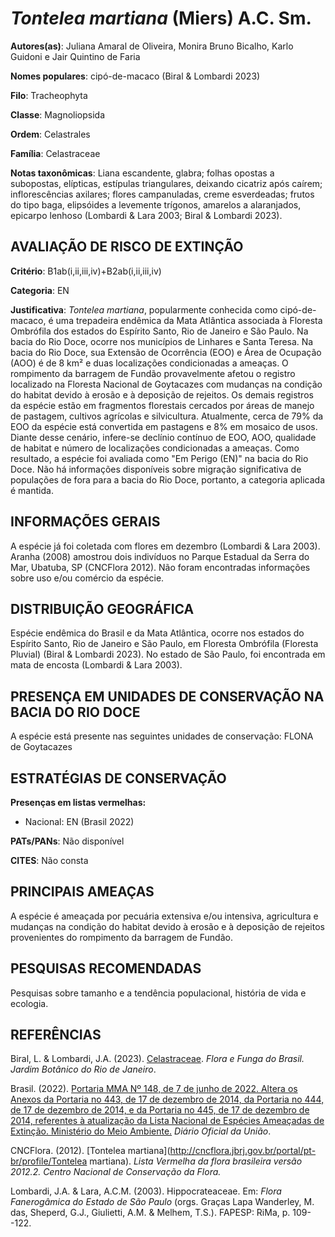# *Tontelea martiana* (Miers) A.C. Sm.

**Autores(as)**: Juliana Amaral de Oliveira, Monira Bruno Bicalho, Karlo Guidoni e Jair Quintino de Faria

**Nomes populares**: cipó-de-macaco (Biral & Lombardi 2023)

**Filo**: Tracheophyta

**Classe**: Magnoliopsida

**Ordem**: Celastrales

**Família**: Celastraceae

**Notas taxonômicas**: Liana escandente, glabra; folhas opostas a subopostas, elípticas, estípulas triangulares, deixando cicatriz após caírem; inflorescências axilares; flores campanuladas, creme esverdeadas; frutos do tipo baga, elipsóides a levemente trígonos, amarelos a alaranjados, epicarpo lenhoso (Lombardi & Lara 2003; Biral & Lombardi 2023).

## AVALIAÇÃO DE RISCO DE EXTINÇÃO

**Critério**: B1ab(i,ii,iii,iv)+B2ab(i,ii,iii,iv)

**Categoria**: EN

**Justificativa**: *Tontelea martiana*, popularmente conhecida como cipó-de-macaco, é uma trepadeira endêmica da Mata Atlântica associada à Floresta Ombrófila dos estados do Espírito Santo, Rio de Janeiro e São Paulo. Na bacia do Rio Doce, ocorre nos municípios de Linhares e Santa Teresa. Na bacia do Rio Doce, sua Extensão de Ocorrência (EOO) e Área de Ocupação (AOO) é de 8 km² e duas localizações condicionadas a ameaças. O rompimento da barragem de Fundão provavelmente afetou o registro localizado na Floresta Nacional de Goytacazes com mudanças na condição do habitat devido à erosão e à deposição de rejeitos. Os demais registros da espécie estão em fragmentos florestais cercados por áreas de manejo de pastagem, cultivos agrícolas e silvicultura. Atualmente, cerca de 79% da EOO da espécie está convertida em pastagens e 8% em mosaico de usos. Diante desse cenário, infere-se declínio contínuo de EOO, AOO, qualidade de habitat e número de
localizações condicionadas a ameaças. Como resultado, a espécie foi avaliada como "Em Perigo (EN)" na bacia do Rio Doce. Não há informações disponíveis sobre migração significativa de populações de fora para a bacia do Rio Doce, portanto, a categoria aplicada é mantida.

## INFORMAÇÕES GERAIS

A espécie já foi coletada com flores em dezembro (Lombardi & Lara 2003).  Aranha (2008) amostrou dois indivíduos no Parque Estadual da Serra do Mar, Ubatuba, SP (CNCFlora 2012). Não foram encontradas informações sobre uso e/ou comércio da espécie.

## DISTRIBUIÇÃO GEOGRÁFICA

Espécie endêmica do Brasil e da Mata Atlântica, ocorre nos estados do Espírito Santo, Rio de Janeiro e São Paulo, em Floresta Ombrófila (Floresta Pluvial) (Biral & Lombardi 2023). No estado de São Paulo, foi encontrada em mata de encosta (Lombardi & Lara 2003).

## PRESENÇA EM UNIDADES DE CONSERVAÇÃO NA BACIA DO RIO DOCE

A espécie está presente nas seguintes unidades de conservação: FLONA de Goytacazes

## ESTRATÉGIAS DE CONSERVAÇÃO

**Presenças em listas vermelhas:**

-   Nacional: EN (Brasil 2022)

**PATs/PANs**: Não disponível

**CITES**: Não consta

## PRINCIPAIS AMEAÇAS

A espécie é ameaçada por pecuária extensiva e/ou intensiva, agricultura e mudanças na condição do habitat devido à erosão e à deposição de rejeitos provenientes do rompimento da barragem de Fundão.

## PESQUISAS RECOMENDADAS

Pesquisas sobre tamanho e a tendência populacional, história de vida e ecologia.

## REFERÊNCIAS

Biral, L. & Lombardi, J.A. (2023).  [Celastraceae](https://floradobrasil.jbrj.gov.br/FB6801). *Flora e Funga do Brasil. Jardim Botânico do Rio de Janeiro*.

Brasil. (2022). [Portaria MMA Nº 148, de 7 de junho de 2022. Altera os Anexos da Portaria no 443, de 17 de dezembro de 2014, da Portaria no 444, de 17 de dezembro de 2014, e da Portaria no 445, de 17 de dezembro de 2014, referentes à atualização da Lista Nacional de Espécies Ameaçadas de Extinção. Ministério do Meio Ambiente.](https://in.gov.br/en/web/dou/-/portaria-mma-n-148-de-7-de-junho-de-2022-406272733) *Diário Oficial da União*.

CNCFlora. (2012). [Tontelea martiana](http://cncflora.jbrj.gov.br/portal/pt-br/profile/Tontelea martiana).  *Lista Vermelha da flora brasileira versão 2012.2. Centro Nacional de Conservação da Flora.*

Lombardi, J.A. & Lara, A.C.M. (2003). Hippocrateaceae. Em: *Flora Fanerogâmica do Estado de São Paulo* (orgs. Graças Lapa Wanderley, M.  das, Sheperd, G.J., Giulietti, A.M. & Melhem, T.S.). FAPESP: RiMa, p.  109--122.

